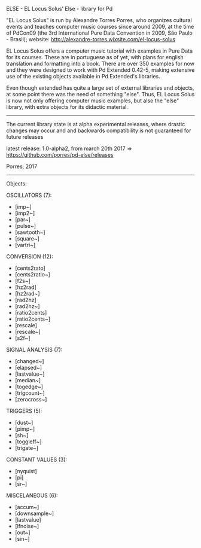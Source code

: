 ELSE - EL Locus Solus' Else - library for Pd

"EL Locus Solus" is run by Alexandre Torres Porres, who organizes cultural events and teaches computer music courses since around 2009, at the time of PdCon09 (the 3rd International Pure Data Convention in 2009, São Paulo - Brasil); website: http://alexandre-torres.wixsite.com/el-locus-solus

EL Locus Solus offers a computer music tutorial with examples in Pure Data for its courses. These are in portuguese as of yet, with plans for english translation and formatting into a book. There are over 350 examples for now and they were designed to work with Pd Extended 0.42-5, making extensive use of the existing objects available in Pd Extended's libraries.

Even though extended has quite a large set of external libraries and objects, at some point there was the need of something "else". Thus, EL Locus Solus is now not only offering computer music examples, but also the "else" library, with extra objects for its didactic material.

----------------

The current library state is at alpha experimental releases, where drastic changes may occur and and backwards compatibility is not guaranteed for future releases

latest release: 1.0-alpha2, from march 20th 2017 => https://github.com/porres/pd-else/releases

Porres; 2017

----------------------

Objects:

OSCILLATORS (7):
- [imp~]
- [imp2~]
- [par~]
- [pulse~]
- [sawtooth~]
- [square~]
- [vartri~]

CONVERSION (12):
- [cents2rato]
- [cents2ratio~]
- [f2s~]
- [hz2rad]
- [hz2rad~]
- [rad2hz]
- [rad2hz~]
- [ratio2cents]
- [ratio2cents~]
- [rescale]
- [rescale~]
- [s2f~]

SIGNAL ANALYSIS (7):
- [changed~]
- [elapsed~]
- [lastvalue~]
- [median~]
- [togedge~]
- [trigcount~]
- [zerocross~]

TRIGGERS (5):
- [dust~]
- [pimp~]
- [sh~]
- [toggleff~]
- [trigate~]

CONSTANT VALUES (3):
- [nyquist]
- [pi]
- [sr~]

MISCELANEOUS (6):
- [accum~]
- [downsample~]
- [lastvalue]
- [lfnoise~]
- [out~]
- [sin~]
